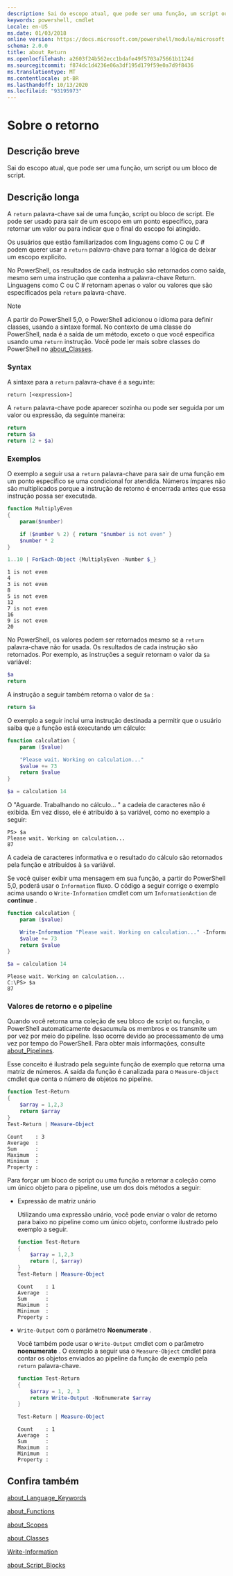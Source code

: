 ```yaml
---
description: Sai do escopo atual, que pode ser uma função, um script ou um bloco de script.
keywords: powershell, cmdlet
Locale: en-US
ms.date: 01/03/2018
online version: https://docs.microsoft.com/powershell/module/microsoft.powershell.core/about/about_return?view=powershell-5.1&WT.mc_id=ps-gethelp
schema: 2.0.0
title: about_Return
ms.openlocfilehash: a2603f24b562ecc1bdafe49f5703a75661b1124d
ms.sourcegitcommit: f874dc1d4236e06a3df195d179f59e0a7d9f8436
ms.translationtype: MT
ms.contentlocale: pt-BR
ms.lasthandoff: 10/13/2020
ms.locfileid: "93195973"
---
```

# <a name="about-return"></a>Sobre o retorno

## <a name="short-description"></a>Descrição breve

Sai do escopo atual, que pode ser uma função, um script ou um bloco de script.

## <a name="long-description"></a>Descrição longa

A `return` palavra-chave sai de uma função, script ou bloco de script. Ele pode ser usado para sair de um escopo em um ponto específico, para retornar um valor ou para indicar que o final do escopo foi atingido.

Os usuários que estão familiarizados com linguagens como C ou C \# podem querer usar a `return` palavra-chave para tornar a lógica de deixar um escopo explícito.

No PowerShell, os resultados de cada instrução são retornados como saída, mesmo sem uma instrução que contenha a palavra-chave Return. Linguagens como C ou C \# retornam apenas o valor ou valores que são especificados pela `return` palavra-chave.

> [!NOTE]
> A partir do PowerShell 5,0, o PowerShell adicionou o idioma para definir classes, usando a sintaxe formal.  No contexto de uma classe do PowerShell, nada é a saída de um método, exceto o que você especifica usando uma `return` instrução. Você pode ler mais sobre classes do PowerShell no [about_Classes](about_Classes.md).

### <a name="syntax"></a>Syntax

A sintaxe para a `return` palavra-chave é a seguinte:

```
return [<expression>]
```

A `return` palavra-chave pode aparecer sozinha ou pode ser seguida por um valor ou expressão, da seguinte maneira:

```powershell
return
return $a
return (2 + $a)
```

### <a name="examples"></a>Exemplos

O exemplo a seguir usa a `return` palavra-chave para sair de uma função em um ponto específico se uma condicional for atendida. Números ímpares não são multiplicados porque a instrução de retorno é encerrada antes que essa instrução possa ser executada.

```powershell
function MultiplyEven
{
    param($number)

    if ($number % 2) { return "$number is not even" }
    $number * 2
}

1..10 | ForEach-Object {MultiplyEven -Number $_}
```

```output
1 is not even
4
3 is not even
8
5 is not even
12
7 is not even
16
9 is not even
20
```

No PowerShell, os valores podem ser retornados mesmo se a `return` palavra-chave não for usada.
Os resultados de cada instrução são retornados. Por exemplo, as instruções a seguir retornam o valor da `$a` variável:

```powershell
$a
return
```

A instrução a seguir também retorna o valor de `$a` :

```powershell
return $a
```

O exemplo a seguir inclui uma instrução destinada a permitir que o usuário saiba que a função está executando um cálculo:

```powershell
function calculation {
    param ($value)

    "Please wait. Working on calculation..."
    $value += 73
    return $value
}

$a = calculation 14
```

O "Aguarde. Trabalhando no cálculo... " a cadeia de caracteres não é exibida. Em vez disso, ele é atribuído à `$a` variável, como no exemplo a seguir:

```
PS> $a
Please wait. Working on calculation...
87
```

A cadeia de caracteres informativa e o resultado do cálculo são retornados pela função e atribuídos à `$a` variável.

Se você quiser exibir uma mensagem em sua função, a partir do PowerShell 5,0, poderá usar o `Information` fluxo. O código a seguir corrige o exemplo acima usando o `Write-Information` cmdlet com um `InformationAction` de **continue** .

```powershell
function calculation {
    param ($value)

    Write-Information "Please wait. Working on calculation..." -InformationAction Continue
    $value += 73
    return $value
}

$a = calculation 14
```

```output
Please wait. Working on calculation...
C:\PS> $a
87
```

### <a name="return-values-and-the-pipeline"></a>Valores de retorno e o pipeline

Quando você retorna uma coleção de seu bloco de script ou função, o PowerShell automaticamente desacumula os membros e os transmite um por vez por meio do pipeline. Isso ocorre devido ao processamento de uma vez por tempo do PowerShell. Para obter mais informações, consulte [about_Pipelines](about_pipelines.md).

Esse conceito é ilustrado pela seguinte função de exemplo que retorna uma matriz de números. A saída da função é canalizada para o `Measure-Object` cmdlet que conta o número de objetos no pipeline.

```powershell
function Test-Return
{
    $array = 1,2,3
    return $array
}
Test-Return | Measure-Object
```

```Output
Count    : 3
Average  :
Sum      :
Maximum  :
Minimum  :
Property :
```

Para forçar um bloco de script ou uma função a retornar a coleção como um único objeto para o pipeline, use um dos dois métodos a seguir:

- Expressão de matriz unário

  Utilizando uma expressão unário, você pode enviar o valor de retorno para baixo no pipeline como um único objeto, conforme ilustrado pelo exemplo a seguir.

  ```powershell
  function Test-Return
  {
      $array = 1,2,3
      return (, $array)
  }
  Test-Return | Measure-Object
  ```

  ```Output
  Count    : 1
  Average  :
  Sum      :
  Maximum  :
  Minimum  :
  Property :
  ```

- `Write-Output` com o parâmetro **Noenumerate** .

  Você também pode usar o `Write-Output` cmdlet com o parâmetro **noenumerate** . O exemplo a seguir usa o `Measure-Object` cmdlet para contar os objetos enviados ao pipeline da função de exemplo pela `return` palavra-chave.

  ```powershell
  function Test-Return
  {
      $array = 1, 2, 3
      return Write-Output -NoEnumerate $array
  }

  Test-Return | Measure-Object
  ```

  ```Output
  Count    : 1
  Average  :
  Sum      :
  Maximum  :
  Minimum  :
  Property :
  ```

## <a name="see-also"></a>Confira também

[about_Language_Keywords](about_Language_Keywords.md)

[about_Functions](about_Functions.md)

[about_Scopes](about_Scopes.md)

[about_Classes](about_Classes.md)

[Write-Information](xref:Microsoft.PowerShell.Utility.Write-Information)

[about_Script_Blocks](about_Script_Blocks.md)
